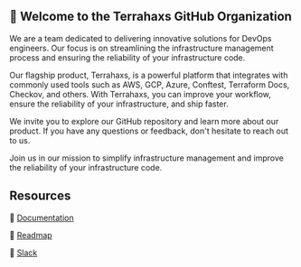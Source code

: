 ## :wave: Welcome to the Terrahaxs GitHub Organization
We are a team dedicated to delivering innovative solutions for DevOps engineers. Our focus is on streamlining the infrastructure management process and ensuring the reliability of your infrastructure code.

Our flagship product, Terrahaxs, is a powerful platform that integrates with commonly used tools such as AWS, GCP, Azure, Conftest, Terraform Docs, Checkov, and others. With Terrahaxs, you can improve your workflow, ensure the reliability of your infrastructure, and ship faster.

We invite you to explore our GitHub repository and learn more about our product. If you have any questions or feedback, don't hesitate to reach out to us.

Join us in our mission to simplify infrastructure management and improve the reliability of your infrastructure code.


## Resources
:memo: [Documentation](https://docs.terrahaxs.com)

:construction: [Readmap](https://github.com/orgs/Terrahaxs/projects/1)

:speech_balloon: [Slack](https://join.slack.com/t/terrahaxs/shared_invite/zt-1osm7y4wk-deJdbBiqXzZNA_EATgFQyQ)
